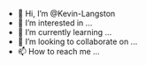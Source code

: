 - 👋 Hi, I’m @Kevin-Langston
- 👀 I’m interested in ...
- 🌱 I’m currently learning ...
- 💞️ I’m looking to collaborate on ...
- 📫 How to reach me ...

<!---
Kevin-Langston/Kevin-Langston is a ✨ special ✨ repository because its `README.md` (this file) appears on your GitHub profile.
You can click the Preview link to take a look at your changes.
--->
